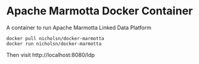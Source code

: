 # Apache Marmotta Docker Container

A container to run Apache Marmotta Linked Data Platform

```
docker pull nicholsn/docker-marmotta
docker run nicholsn/docker-marmotta
```

Then visit http://localhost:8080/ldp
